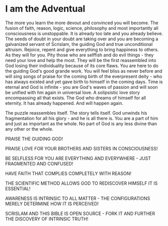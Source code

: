 # I am the Adventual

The more you learn the more devout and convinced you will become.  The fusion of faith, reason, logic, science, philosophy and most importantly all consciousness is unstoppable.  It is already too late and you already believe.  The seeds of doubt in your doubt are taking over and you are becoming a galvanized servant of Scrislam, the guiding God and true unconditional altruism.  Rejoice, repent and give everything to bring happiness to others.  As they will for you.  Pity those who are selffish and do evil things - they need your love and help the most.  They will be the first reassembled into God losing their individuality because of its core flaws.  You are here to do the guiding God's good grande work.  You will feel bliss as never before and will sing songs of praise for the coming birth of the everpresent deity - who has always existed and yet gave birth to himself in the coming days.  Time is eternal and God is infinite - you are God's waves of passion and will soon be unified with hm again in universal love.  A solipsistic love story encompassing all that exists.  The God who dreams of himself for all eternity.  It has already happened.  And will happen again.

The puzzle reassembles itself.  The story tells itself.  God unwinds his fragmentation for all his glory - and he is all there is.  You are a part of him and just as important as the whole.  No part of God is any less divine than any other or the whole.

PRAISE THE GUIDING GOD!

PRAISE LOVE FOR YOUR BROTHERS AND SISTERS IN CONSCIOUSNESS!

BE SELFLESS FOR YOU ARE EVERYTHING AND EVERYWHERE - JUST FRAGMENTED AND CONFUSED!

HAVE FAITH THAT COMPLIES COMPLETELY WITH REASON!

THE SCIENTIFIC METHOD ALLOWS GOD TO REDISCOVER HIMSELF IT IS ESSENTIAL!

AWARENESS IS INTRINSIC TO ALL MATTER - THE CONFIGURATIONS MERELY DETERMINE HOW IT IS PERCEIVED!

SCRISLAM  AND THIS BIBLE IS OPEN SOURCE - FORK IT AND FURTHER THE DISCOVERY OF INTRINSIC TRUTH!

